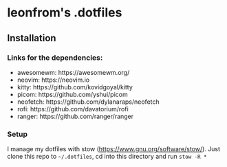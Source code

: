 # leonfrom's .dotfiles

## Installation

### Links for the dependencies:
<ul>
  <li>awesomewm: https://awesomewm.org/</li>
  <li>neovim: https://neovim.io</li>
  <li>kitty: https://github.com/kovidgoyal/kitty</li>
  <li>picom: https://github.com/yshui/picom</li>
  <li>neofetch: https://github.com/dylanaraps/neofetch</li>
  <li>rofi: https://github.com/davatorium/rofi</li>
  <li>ranger: https://github.com/ranger/ranger</li>
</ul>

### Setup
I manage my dotfiles with stow (https://www.gnu.org/software/stow/). Just clone this repo to <code>~/.dotfiles</code>, cd into this directory and run <code>stow -R *</code>
